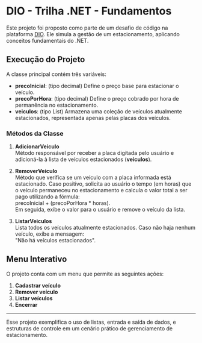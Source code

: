 # DIO - Trilha .NET - Fundamentos

Este projeto foi proposto como parte de um desafio de código na plataforma [DIO](https://www.dio.me/). Ele simula a gestão de um estacionamento, aplicando conceitos fundamentais do .NET.

## Execução do Projeto

A classe principal contém três variáveis:

- **precoInicial**: (tipo decimal) Define o preço base para estacionar o veículo.
- **precoPorHora**: (tipo decimal) Define o preço cobrado por hora de permanência no estacionamento.
- **veiculos**: (tipo List<string>) Armazena uma coleção de veículos atualmente estacionados, representada apenas pelas placas dos veículos.

### Métodos da Classe

1. **AdicionarVeiculo**  
   Método responsável por receber a placa digitada pelo usuário e adicioná-la à lista de veículos estacionados (**veiculos**).

2. **RemoverVeiculo**  
   Método que verifica se um veículo com a placa informada está estacionado. Caso positivo, solicita ao usuário o tempo (em horas) que o veículo permaneceu no estacionamento e calcula o valor total a ser pago utilizando a fórmula:  
   precoInicial + (precoPorHora * horas).  
   Em seguida, exibe o valor para o usuário e remove o veículo da lista.

3. **ListarVeiculos**  
   Lista todos os veículos atualmente estacionados. Caso não haja nenhum veículo, exibe a mensagem:  
   "Não há veículos estacionados".

## Menu Interativo

O projeto conta com um menu que permite as seguintes ações:

1. **Cadastrar veículo**
2. **Remover veículo**
3. **Listar veículos**
4. **Encerrar**

---

Esse projeto exemplifica o uso de listas, entrada e saída de dados, e estruturas de controle em um cenário prático de gerenciamento de estacionamento.

